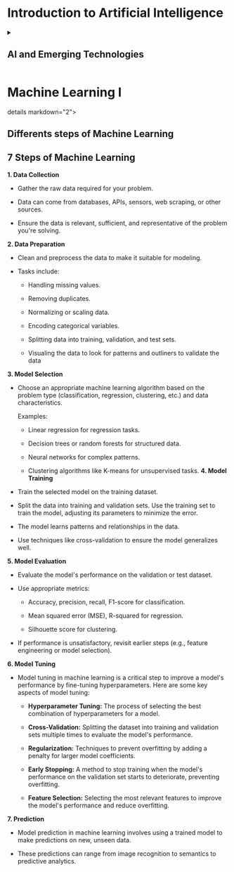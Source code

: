 # Introduction to Artificial Intelligence

<details markdown="1"><summary><h2>  AI and Emerging Technologies  </h2></summary>

## What are emerging technologies and how does AI play a role in ?

Emerging technologies are those that are currently developing or will be developed over the next few years, and they hold the potential to substantially alter the way we live and work. Some examples of emerging technologies include:

- **Artificial Intelligence (AI):** Systems that can simulate human intelligence to perform tasks such as visual perception, speech recognition, decision-making, and language translation.

- **Blockchain:** A decentralized ledger of all transactions across a network, used in cryptocurrencies like Bitcoin, and increasingly in other sectors for secure and transparent record-keeping.

- **Quantum Computing:** Computers that use quantum bits (qubits) to process information in ways classical computers cannot, potentially revolutionizing fields like cryptography and complex simulations.

- **5G Networks:** The fifth generation of mobile networks, promising faster speeds, lower latency, and the ability to connect more devices simultaneously.

- **Biotechnology:** Innovations in biological processes, such as gene editing technologies like CRISPR, which have significant implications for medicine and agriculture.

- **Internet of Things (IoT):** The interconnection of everyday devices to the internet, allowing them to send and receive data.

- **Augmented Reality (AR) & Virtual Reality (VR):** Technologies that create interactive experiences by superimposing digital information on the real world or creating entirely virtual environments.

Now we will take an example as Internet of things from the above list and expand on the role of AI played in expanding the functionality

### Explanation for Internet of Things
The Internet of Things (IoT) refers to the network of physical objects—“things”—that are embedded with sensors, software, and other technologies to connect and exchange data with other devices and systems over the internet. These "things" can range from everyday household items to sophisticated industrial tools. IoT is transforming various industries and aspects of daily life, offering innovative solutions and enhancing the way we interact with the world around us. As IoT continues to evolve, it will likely bring about even more profound changes and opportunities. Here's a detailed look at IoT as an emerging technology:

#### Key Components of IoT
- **Devices/Sensors:** These include any physical object that can be connected to the internet, such as smart home devices (e.g., thermostats, refrigerators, lights), wearable health monitors, and industrial machinery.

- **Connectivity:** IoT devices must connect to the internet to communicate with each other and with central systems. This connectivity can be achieved through various means, such as Wi-Fi, Bluetooth, cellular networks, and more.

- **Data Processing:** The data collected by IoT devices is processed and analyzed to provide meaningful insights. This can be done on the device itself (edge computing) or on centralized servers (cloud computing).

- **User Interface:** Users interact with IoT devices and receive information through user interfaces like mobile apps, web dashboards, or voice assistants.

#### Applications of IoT

- **Smart Homes:** IoT devices like smart thermostats, security systems, and appliances enhance convenience, energy efficiency, and security in homes.

- **Healthcare:** Wearable devices and remote monitoring systems collect health data, enabling continuous patient monitoring and personalized medical care.

- **Industrial IoT (IIoT):** Factories and industrial operations use IoT for predictive maintenance, monitoring equipment performance, and optimizing production processes.

- **Smart Cities:** IoT sensors and systems manage urban infrastructure, including traffic lights, waste management, and public transportation, to improve efficiency and quality of life.

- **Agriculture:** IoT devices monitor soil moisture, weather conditions, and crop health, helping farmers make data-driven decisions for better yields.

- **Automotive:** Connected cars use IoT for navigation, real-time traffic updates, and vehicle maintenance alerts.

#### Benefits of IoT

- **Efficiency:** IoT automates and optimizes processes, leading to increased efficiency and reduced costs.

- **Data Insights:** Continuous data collection provides valuable insights for decision-making and problem-solving.

- **Convenience:**  IoT devices enhance the user experience by providing seamless control and automation of various tasks.

- **Safety and Security:** IoT systems monitor environments and detect potential threats, enhancing safety and security.

- **Sustainability:** IoT helps optimize resource usage, reducing waste and promoting sustainability.

### Role of AI in Internet of Things 

Artificial Intelligence (AI) plays a crucial role in enhancing the capabilities and effectiveness of the Internet of Things (IoT). Here are several ways AI supports IoT:

**1. Data Analysis and Processing**
- Real-Time Analysis: IoT devices generate vast amounts of data continuously. AI processes this data in real-time, providing immediate insights and enabling prompt decision-making.

- Predictive Analytics: AI algorithms predict future trends and behaviors based on historical data. This is particularly useful for predictive maintenance in industrial settings, where AI can forecast equipment failures before they occur.

**2. Automation and Efficiency**
- Smart Automation: AI enables IoT devices to perform tasks autonomously. For example, smart home systems can adjust lighting, heating, and security settings based on user habits and preferences.

- Operational Efficiency: In industries, AI optimizes processes by identifying inefficiencies and suggesting improvements, leading to increased productivity and reduced operational costs.

**3. Enhanced Security**
- Anomaly Detection: AI identifies unusual patterns in IoT network traffic, detecting potential security threats and vulnerabilities before they can be exploited.

- Threat Mitigation: AI-driven security systems can automatically respond to detected threats, minimizing the risk of data breaches and ensuring the integrity of IoT networks.

**4. Personalized Experiences**
- User Personalization: AI analyzes user behavior and preferences to provide personalized experiences. For instance, wearable health devices use AI to tailor fitness and wellness recommendations based on individual data.

- Context-Aware Services: AI enables IoT devices to understand the context and environment, providing relevant and timely services to users. For example, smart refrigerators can suggest recipes based on the available ingredients and user preferences.

**5. Edge Computing**
- Local Data Processing: AI at the edge allows IoT devices to process data locally, reducing latency and the need for constant connectivity to centralized cloud servers. This is particularly beneficial for applications requiring real-time responses, such as autonomous vehicles.

- Resource Optimization: Edge AI optimizes the use of computational resources by processing only relevant data and sending important information to the cloud, conserving bandwidth and energy.

**6. Improved Decision-Making**
- Intelligent Decision-Making: AI provides IoT systems with the ability to make intelligent decisions without human intervention. For example, AI-powered agricultural IoT systems can decide when to water crops based on soil moisture data and weather forecasts.

- Adaptive Learning: AI algorithms continuously learn and adapt to new data, improving their performance over time. This ensures that IoT systems remain effective and relevant in changing environments.

### Types of AI used in IoT:
**1. Machine Learning (ML)**
Machine Learning algorithms enable IoT devices to learn from data and make predictions or decisions. For example, predictive maintenance systems use ML to forecast equipment failures based on historical data.

**2. Deep Learning**
Deep Learning, a subset of ML, involves neural networks with multiple layers. It's used in IoT for complex tasks such as image and speech recognition. For instance, smart security cameras use deep learning to detect and identify objects.

**3. Natural Language Processing (NLP)**
NLP allows IoT devices to understand and respond to human language. Voice-activated assistants like Amazon Alexa and Google Assistant use NLP to process and respond to user commands.

**4. Computer Vision**
Computer Vision enables IoT devices to interpret and understand visual information from the world. This technology is used in smart cameras, autonomous vehicles, and augmented reality applications.

**5. Reinforcement Learning**
Reinforcement Learning algorithms learn by interacting with the environment and receiving feedback. This type of AI is used in IoT for optimizing resource allocation and managing dynamic systems.

These types of AI enhance the capabilities of IoT, making devices smarter, more efficient, and capable of providing personalized experiences.

</details>

# Machine Learning I

details markdown="2"><summary><h2>  Differents steps of Machine Learning </h2></summary>

## 7 Steps of Machine Learning 

**1. Data Collection**

- Gather the raw data required for your problem.
  
- Data can come from databases, APIs, sensors, web scraping, or other sources.
  
- Ensure the data is relevant, sufficient, and representative of the problem you're solving.

**2. Data Preparation**
- Clean and preprocess the data to make it suitable for modeling.

- Tasks include:

  - Handling missing values.

  - Removing duplicates.

  - Normalizing or scaling data.

  - Encoding categorical variables.

  - Splitting data into training, validation, and test sets.
 
  - Visualing the data to look for patterns and outliners to validate the data 

**3. Model Selection**
- Choose an appropriate machine learning algorithm based on the problem type (classification, regression, clustering, etc.) and data characteristics.

  Examples:

  - Linear regression for regression tasks.

  - Decision trees or random forests for structured data.

  - Neural networks for complex patterns.

  - Clustering algorithms like K-means for unsupervised tasks.
**4. Model Training**
- Train the selected model on the training dataset.
  
- Split the data into training and validation sets. Use the training set to train the model, adjusting its parameters to minimize the error.

- The model learns patterns and relationships in the data.

- Use techniques like cross-validation to ensure the model generalizes well.

**5. Model Evaluation**
- Evaluate the model's performance on the validation or test dataset.

- Use appropriate metrics:

  - Accuracy, precision, recall, F1-score for classification.

  - Mean squared error (MSE), R-squared for regression.

  - Silhouette score for clustering.

- If performance is unsatisfactory, revisit earlier steps (e.g., feature engineering or model selection).

**6. Model Tuning**

- Model tuning in machine learning is a critical step to improve a model's performance by fine-tuning hyperparameters. Here are some key aspects of model tuning:
  - **Hyperparameter Tuning:** The process of selecting the best combination of hyperparameters for a model.
    
  - **Cross-Validation:** Splitting the dataset into training and validation sets multiple times to evaluate the model's performance.
    
  - **Regularization:** Techniques to prevent overfitting by adding a penalty for larger model coefficients.
    
  - **Early Stopping:** A method to stop training when the model's performance on the validation set starts to deteriorate, preventing overfitting.
    
  - **Feature Selection:** Selecting the most relevant features to improve the model's performance and reduce overfitting.
 
**7. Prediction**

- Model prediction in machine learning involves using a trained model to make predictions on new, unseen data.
  
- These predictions can range from image recognition to semantics to predictive analytics.
</details>
